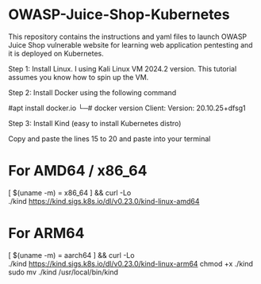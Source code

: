 # OWASP-Juice-Shop-Kubernetes
This repository contains the instructions and yaml files to launch OWASP Juice Shop vulnerable website for learning web application pentesting and it is deployed on Kubernetes.

Step 1: Install Linux. I using Kali Linux VM 2024.2 version. This tutorial assumes you know how to spin up the VM.

Step 2: Install Docker using the following command

#apt install docker.io
└─# docker version
Client:
 Version:           20.10.25+dfsg1

Step 3: Install Kind (easy to install Kubernetes distro)

Copy and paste the lines 15 to 20 and paste into your terminal
# For AMD64 / x86_64
[ $(uname -m) = x86_64 ] && curl -Lo ./kind https://kind.sigs.k8s.io/dl/v0.23.0/kind-linux-amd64
# For ARM64
[ $(uname -m) = aarch64 ] && curl -Lo ./kind https://kind.sigs.k8s.io/dl/v0.23.0/kind-linux-arm64
chmod +x ./kind
sudo mv ./kind /usr/local/bin/kind

